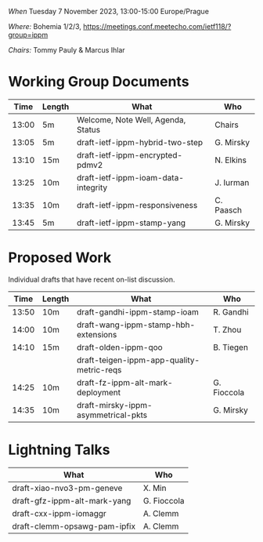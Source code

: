 *When*   Tuesday 7 November 2023, 13:00-15:00 Europe/Prague

*Where:*  Bohemia 1/2/3, https://meetings.conf.meetecho.com/ietf118/?group=ippm

*Chairs:* Tommy Pauly & Marcus Ihlar

# Working Group Documents

| Time    | Length | What                                        | Who          |
|---------|--------|---------------------------------------------|--------------|
| 13:00   | 5m     | Welcome, Note Well, Agenda, Status          | Chairs       |
| 13:05   | 5m     | draft-ietf-ippm-hybrid-two-step             | G. Mirsky    |
| 13:10   | 15m    | draft-ietf-ippm-encrypted-pdmv2             | N. Elkins    |
| 13:25   | 10m    | draft-ietf-ippm-ioam-data-integrity         | J. Iurman    |
| 13:35   | 10m    | draft-ietf-ippm-responsiveness              | C. Paasch    |
| 13:45   | 5m     | draft-ietf-ippm-stamp-yang                  | G. Mirsky    |

# Proposed Work

Individual drafts that have recent on-list discussion.

| Time    | Length | What                                        | Who          |
|---------|--------|---------------------------------------------|--------------|
| 13:50   | 10m    | draft-gandhi-ippm-stamp-ioam                | R. Gandhi    |
| 14:00   | 10m    | draft-wang-ippm-stamp-hbh-extensions        | T. Zhou      |
| 14:10   | 15m    | draft-olden-ippm-qoo                        | B. Tiegen    |
|         |        | draft-teigen-ippm-app-quality-metric-reqs   |              |
| 14:25   | 10m    | draft-fz-ippm-alt-mark-deployment           | G. Fioccola  |
| 14:35   | 10m    | draft-mirsky-ippm-asymmetrical-pkts         | G. Mirsky    |

# Lightning Talks

| What                                        | Who          |
|---------------------------------------------|--------------|
| draft-xiao-nvo3-pm-geneve                   | X. Min       |
| draft-gfz-ippm-alt-mark-yang                | G. Fioccola  |
| draft-cxx-ippm-iomaggr                      | A. Clemm     |
| draft-clemm-opsawg-pam-ipfix                | A. Clemm     |
